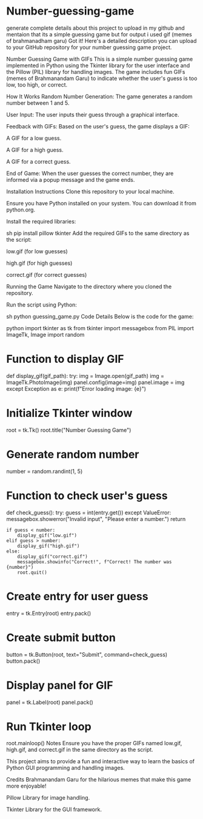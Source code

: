 # Number-guessing-game
generate complete details about this project to upload in my github and mentaion that its a simple guessing game but for output i used gif (memes of brahmanadham garu)
Got it! Here's a detailed description you can upload to your GitHub repository for your number guessing game project.

Number Guessing Game with GIFs
This is a simple number guessing game implemented in Python using the Tkinter library for the user interface and the Pillow (PIL) library for handling images. The game includes fun GIFs (memes of Brahmanandam Garu) to indicate whether the user's guess is too low, too high, or correct.

How It Works
Random Number Generation: The game generates a random number between 1 and 5.

User Input: The user inputs their guess through a graphical interface.

Feedback with GIFs: Based on the user's guess, the game displays a GIF:

A GIF for a low guess.

A GIF for a high guess.

A GIF for a correct guess.

End of Game: When the user guesses the correct number, they are informed via a popup message and the game ends.

Installation Instructions
Clone this repository to your local machine.

Ensure you have Python installed on your system. You can download it from python.org.

Install the required libraries:

sh
pip install pillow tkinter
Add the required GIFs to the same directory as the script:

low.gif (for low guesses)

high.gif (for high guesses)

correct.gif (for correct guesses)

Running the Game
Navigate to the directory where you cloned the repository.

Run the script using Python:

sh
python guessing_game.py
Code Details
Below is the code for the game:

python
import tkinter as tk
from tkinter import messagebox
from PIL import ImageTk, Image
import random

# Function to display GIF
def display_gif(gif_path):
    try:
        img = Image.open(gif_path)
        img = ImageTk.PhotoImage(img)
        panel.config(image=img)
        panel.image = img
    except Exception as e:
        print(f"Error loading image: {e}")

# Initialize Tkinter window
root = tk.Tk()
root.title("Number Guessing Game")

# Generate random number
number = random.randint(1, 5)

# Function to check user's guess
def check_guess():
    try:
        guess = int(entry.get())
    except ValueError:
        messagebox.showerror("Invalid input", "Please enter a number.")
        return

    if guess < number:
        display_gif("low.gif")
    elif guess > number:
        display_gif("high.gif")
    else:
        display_gif("correct.gif")
        messagebox.showinfo("Correct!", f"Correct! The number was {number}")
        root.quit()

# Create entry for user guess
entry = tk.Entry(root)
entry.pack()

# Create submit button
button = tk.Button(root, text="Submit", command=check_guess)
button.pack()

# Display panel for GIF
panel = tk.Label(root)
panel.pack()

# Run Tkinter loop
root.mainloop()
Notes
Ensure you have the proper GIFs named low.gif, high.gif, and correct.gif in the same directory as the script.

This project aims to provide a fun and interactive way to learn the basics of Python GUI programming and handling images.

Credits
Brahmanandam Garu for the hilarious memes that make this game more enjoyable!

Pillow Library for image handling.

Tkinter Library for the GUI framework.
